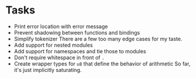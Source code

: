 # Tasks

- Print error location with error message
- Prevent shadowing between functions and bindings
- Simplify tokenizer
  There are a few too many edge cases for my taste.
- Add support for nested modules
- Add support for namespaces and tie those to modules
- Don't require whitespace in front of `.`
- Create wrapper types for `u8` that define the behavior of arithmetic
  So far, it's just implicitly saturating.
